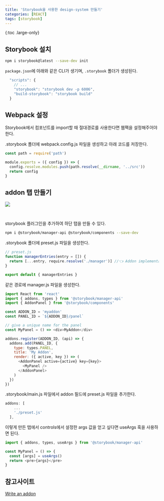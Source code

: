 ```yaml
---
title: 'Storybook을 사용한 design-system 만들기'
categories: [REACT]
tags: [storybook]
---
```


{:toc .large-only}

## Storybook 설치

```bash
npm i storybook@latest --save-dev init
```

`package.json`에 아래와 같은 CLI가 생기며, `.storybook` 폴더가 생성된다.

```js
  "scripts": {
    // ...
    "storybook": "storybook dev -p 6006",
    "build-storybook": "storybook build"
  }
```

## Webpack 설정

Storybook에서 컴포넌트를 import할 때 절대경로를 사용한다면 웹팩을 설정해주어야 한다.

.storybook 폴더에 webpack.config.js 파일을 생성하고 아래 코드를 저장한다.

```js
const path = require('path')

module.exports = ({ config }) => {
  config.resolve.modules.push(path.resolve(__dirname, '../src'))
  return config
}
```

## addon 탭 만들기

<img src="/assets/img/blog/2023-06-27-storybook_01.png" style="margin-bottom:30px;">

storybook 플러그인을 추가하여 하단 탭을 만들 수 있다.

```bash
npm i @storybook/manager-api @storybook/components --save-dev
```

.storybook 폴더에 preset.js 파일을 생성한다.

```js
// preset.js
function managerEntries(entry = []) {
  return [...entry, require.resolve('./manager')] //👈 Addon implementation
}

export default { managerEntries }
```

같은 경로에 manager.js 파일을 생성한다.

```js
import React from 'react'
import { addons, types } from '@storybook/manager-api'
import { AddonPanel } from '@storybook/components'

const ADDON_ID = 'myaddon'
const PANEL_ID = `${ADDON_ID}/panel`

// give a unique name for the panel
const MyPanel = () => <div>MyAddon</div>

addons.register(ADDON_ID, (api) => {
  addons.add(PANEL_ID, {
    type: types.PANEL,
    title: 'My Addon',
    render: ({ active, key }) => (
      <AddonPanel active={active} key={key}>
        <MyPanel />
      </AddonPanel>
    )
  })
})
```

.storybook/main.js 파일에서 addon 필드에 preset.js 파일을 추가한다.

```js
addons: [
    ...
    './preset.js'
  ],
```

이렇게 만든 탭에서 controls에서 설정한 args 값을 얻고 싶다면 useArgs 훅을 사용하면 된다.

```js
import { addons, types, useArgs } from '@storybook/manager-api'

const MyPanel = () => {
  const [args] = useArgs()
  return <pre>{args}</pre>
}
```

## 참고사이트

[Write an addon](https://storybook.js.org/docs/react/addons/writing-addons)
